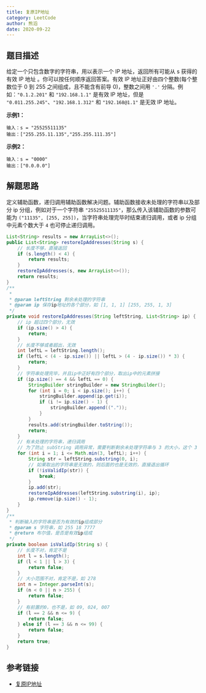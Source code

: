 ```yaml
---
title: 复原IP地址
category: LeetCode
author: 熊滔
date: 2020-09-22
---
```


## 题目描述

给定一个只包含数字的字符串，用以表示一个 IP 地址，返回所有可能从 s 获得的 有效 IP 地址 。你可以按任何顺序返回答案。有效 IP 地址正好由四个整数(每个整数位于 0 到 255 之间组成，且不能含有前导 0)，整数之间用 `'.'` 分隔。例如：`"0.1.2.201"` 和 `"192.168.1.1"` 是有效 IP 地址，但是 `"0.011.255.245"`、`"192.168.1.312"` 和 `"192.168@1.1"` 是无效 IP 地址。

**示例1：**

```
输入：s = "25525511135"
输出：["255.255.11.135","255.255.111.35"]
```

**示例2：**

```
输入：s = "0000"
输出：["0.0.0.0"]
```

## 解题思路

定义辅助函数，递归调用辅助函数解决问题。辅助函数接收未处理的字符串以及部分 ip 分组，例如对于一个字符串 `"25525511135"`，那么传入该辅助函数的参数可能为 `("11135", [255, 255])`，当字符串处理完毕时结束递归调用，或者 ip 分组中元素个数大于 `4` 也可停止递归调用。

```java
List<String> results = new ArrayList<>();
public List<String> restoreIpAddresses(String s) {
    // 长度不够，直接返回
    if (s.length() < 4) {
        return results;
    }
    restoreIpAddresses(s, new ArrayList<>());
    return results;
}
/**
 *
 * @param leftString 剩余未处理的字符串
 * @param ip 保存ip地址的各个部分，如 [1, 1, 1] [255, 255, 1, 3]
 */
private void restoreIpAddresses(String leftString, List<String> ip) {
    // ip 超过四个部分，无效
    if (ip.size() > 4) {
        return;
    }
    // 长度不够或者超出，无效
    int leftL = leftString.length();
    if (leftL < (4 - ip.size()) || leftL > (4 - ip.size()) * 3) {
        return;
    }
    // 字符串处理完毕，并且ip中正好有四个部分，取出ip中的元素拼接
    if (ip.size() == 4 && leftL == 0) {
        StringBuilder stringBuilder = new StringBuilder();
        for (int i = 0; i < ip.size(); i++) {
            stringBuilder.append(ip.get(i));
            if (i != ip.size() - 1) {
                stringBuilder.append(("."));
            }
        }
        results.add(stringBuilder.toString());
        return;
    }
    // 有未处理的字符串，递归调用
    // 为了防止 subString 调用异常，需要判断剩余未处理字符串与 3 的大小，这个 3 表示 ip 中每个部分最大的长度
    for (int i = 1; i <= Math.min(3, leftL); i++) {
        String str = leftString.substring(0, i);
        // 如果取出的字符串是无效的，则后面的也是无效的，直接退出循环
        if (!isValidIp(str)) {
            break;
        }
        ip.add(str);
        restoreIpAddresses(leftString.substring(i), ip);
        ip.remove(ip.size() - 1);
    }
}
/**
 * 判断输入的字符串是否为有效的ip组成部分
 * @param s 字符串，如 255 18 7777
 * @return 布尔值，是否是有效ip组成
 */
private boolean isValidIp(String s) {
    // 长度不对，肯定不是
    int l = s.length();
    if (l < 1 || l > 3) {
        return false;
    }
    // 大小范围不对，肯定不是，如 278
    int n = Integer.parseInt(s);
    if (n < 0 || n > 255) {
        return false;
    }
    // 有前置的0，也不是，如 09, 024, 007
    if (l == 2 && n <= 9) {
        return false;
    } else if (l == 3 && n <= 99) {
        return false;
    }
    return true;
}
```

## 参考链接

- [复原IP地址](https://leetcode-cn.com/problems/restore-ip-addresses/)